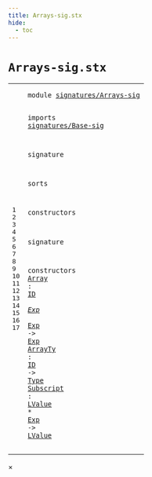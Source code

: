 ```yaml
---
title: Arrays-sig.stx
hide:
  - toc
---
```


# `Arrays-sig.stx`



[pdmosses/metaborg-tiger/org.metaborg.lang.tiger.statix/src-gen/statix/signatures/Arrays-sig.stx]: https://github.com/pdmosses/metaborg-tiger/blob/master/org.metaborg.lang.tiger.statix/src-gen/statix/signatures/Arrays-sig.stx "The source file on GitHub"

<div class="stx"><table class="highlighttable"><tbody><tr><td class="linenos"><div class="linenodiv"><pre><span></span>1
2
3
4
5
6
7
8
9
10
11
12
13
14
15
16
17
</pre></div></td>
<td class="code"><pre><code><span class="keyword">module</span> <a href="../Tiger-sig.stx/#signatures/Arrays-sig_14_3" id="signatures/Arrays-sig_1_8" title="Referenced at ../Tiger-sig.stx line 14"><span class="token sort_Id">signatures/Arrays-sig</span></a>

<span class="keyword">imports</span>
  <a href="../Base-sig.stx/#signatures/Base-sig_1_8" id="signatures/Base-sig_4_3" title="Defined at ../Base-sig.stx line 1"><span class="token sort_Id">signatures/Base-sig</span></a>

<span class="keyword">signature</span>

  <span class="keyword">sorts</span>

  <span class="keyword">constructors</span>

<span class="keyword">signature</span>

  <span class="keyword">constructors</span>
    <span class="cons_OpDecl"><a href="../../../../trans/static-semantics.stx/#Array_292_16" id="Array_15_5" title="Referenced at ../../../../trans/static-semantics.stx line 292"><span class="token sort_Id">Array</span></a> <span class="operator">:</span> <span class="cons_SimpleSort"><a href="../Base-sig.stx/#ID_13_5" id="ID_15_13" title="Defined at ../Base-sig.stx line 13"><span class="token sort_Id">ID</span></a></span> <span class="operator">*</span> <span class="cons_SimpleSort"><a href="../Base-sig.stx/#Exp_9_5" id="Exp_15_18" title="Defined at ../Base-sig.stx line 9"><span class="token sort_Id">Exp</span></a></span> <span class="operator">*</span> <span class="cons_SimpleSort"><a href="../Base-sig.stx/#Exp_9_5" id="Exp_15_24" title="Defined at ../Base-sig.stx line 9"><span class="token sort_Id">Exp</span></a></span> <span class="operator">-&gt;</span> <span class="cons_SimpleSort"><a href="../Base-sig.stx/#Exp_9_5" id="Exp_15_31" title="Defined at ../Base-sig.stx line 9"><span class="token sort_Id">Exp</span></a></span></span>
    <span class="cons_OpDecl"><a href="../../../../trans/static-semantics.stx/#ArrayTy_286_17" id="ArrayTy_16_5" title="Referenced at ../../../../trans/static-semantics.stx line 286"><span class="token sort_Id">ArrayTy</span></a> <span class="operator">:</span> <span class="cons_SimpleSort"><a href="../Base-sig.stx/#ID_13_5" id="ID_16_15" title="Defined at ../Base-sig.stx line 13"><span class="token sort_Id">ID</span></a></span> <span class="operator">-&gt;</span> <span class="cons_SimpleSort"><a href="../Base-sig.stx/#Type_11_5" id="Type_16_21" title="Defined at ../Base-sig.stx line 11"><span class="token sort_Id">Type</span></a></span></span>
    <span class="cons_OpDecl"><a href="../../../../trans/static-semantics.stx/#Subscript_300_17" id="Subscript_17_5" title="Referenced at ../../../../trans/static-semantics.stx line 300"><span class="token sort_Id">Subscript</span></a> <span class="operator">:</span> <span class="cons_SimpleSort"><a href="../Base-sig.stx/#LValue_10_5" id="LValue_17_17" title="Defined at ../Base-sig.stx line 10"><span class="token sort_Id">LValue</span></a></span> <span class="operator">*</span> <span class="cons_SimpleSort"><a href="../Base-sig.stx/#Exp_9_5" id="Exp_17_26" title="Defined at ../Base-sig.stx line 9"><span class="token sort_Id">Exp</span></a></span> <span class="operator">-&gt;</span> <span class="cons_SimpleSort"><a href="../Base-sig.stx/#LValue_10_5" id="LValue_17_33" title="Defined at ../Base-sig.stx line 10"><span class="token sort_Id">LValue</span></a></span></span>
</code></pre></td></tr></tbody></table></div>

<div id="modal">
  <div id="modal-content">
    <span id="modal-close">&times;</span>
    <h2 id="modal-h2"></h2>
    <p  id="modal-p"></p>
    <ul id="modal-ul"></ul>
  </div>
</div>
